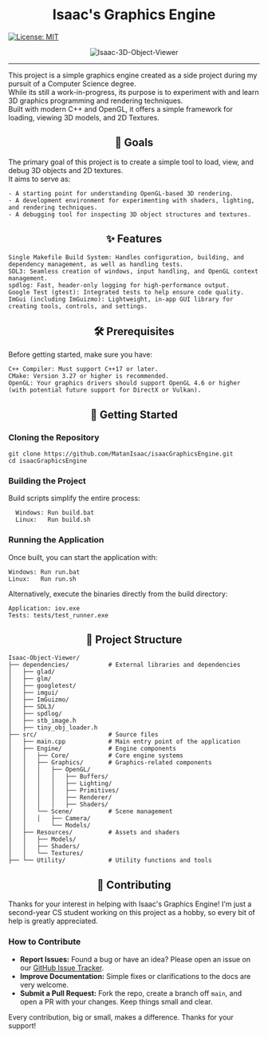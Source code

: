 # <div align="center"> Isaac's Graphics Engine </div>
<!-- License -->
[![License: MIT](https://img.shields.io/badge/License-MIT-yellow.svg)](https://opensource.org/licenses/MIT)


<div align="center">
    <img src="https://github.com/MatanIsaac/IsaacGraphicsEngine/blob/main/iov1.png" alt="Isaac-3D-Object-Viewer">
</div>

---                                                                                                                                                                                                              

This project is a simple graphics engine created as a side project during my pursuit of a Computer Science degree.                            
While its still a work-in-progress, its purpose is to experiment with and learn 3D graphics programming and rendering techniques.                               
Built with modern C++ and OpenGL, it offers a simple framework for loading, viewing 3D models, and 2D Textures.

## <div align="center"> 🎯 Goals </div>

The primary goal of this project is to create a simple tool to load, view, and debug 3D objects and 2D textures.    
It aims to serve as:

    - A starting point for understanding OpenGL-based 3D rendering.
    - A development environment for experimenting with shaders, lighting, and rendering techniques.
    - A debugging tool for inspecting 3D object structures and textures.


## <div align="center"> ✨ Features </div>

    Single Makefile Build System: Handles configuration, building, and dependency management, as well as handling tests.
    SDL3: Seamless creation of windows, input handling, and OpenGL context management.
    spdlog: Fast, header-only logging for high-performance output.
    Google Test (gtest): Integrated tests to help ensure code quality.
    ImGui (including ImGuizmo): Lightweight, in-app GUI library for creating tools, controls, and settings.

## <div align="center"> 🛠️ Prerequisites </div>

Before getting started, make sure you have:

    C++ Compiler: Must support C++17 or later.
    CMake: Version 3.27 or higher is recommended.
    OpenGL: Your graphics drivers should support OpenGL 4.6 or higher (with potential future support for DirectX or Vulkan).

## <div align="center"> 🚀 Getting Started </div>

### Cloning the Repository

    git clone https://github.com/MatanIsaac/isaacGraphicsEngine.git
    cd isaacGraphicsEngine

### Building the Project
Build scripts simplify the entire process:
  
      Windows: Run build.bat
      Linux:   Run build.sh


### Running the Application

Once built, you can start the application with:

    Windows: Run run.bat
    Linux:   Run run.sh

Alternatively, execute the binaries directly from the build directory:

    Application: iov.exe
    Tests: tests/test_runner.exe

## <div align="center"> 📁 Project Structure </div>  


    Isaac-Object-Viewer/
    ├── dependencies/           # External libraries and dependencies
    │   ├── glad/
    │   ├── glm/
    │   ├── googletest/
    │   ├── imgui/
    │   ├── ImGuizmo/
    │   ├── SDL3/
    │   ├── spdlog/
    │   ├── stb_image.h
    │   ├── tiny_obj_loader.h
    ├── src/                    # Source files
    │   ├── main.cpp            # Main entry point of the application
    │   ├── Engine/             # Engine components
    │   │   ├── Core/           # Core engine systems
    │   │   ├── Graphics/       # Graphics-related components
    │   │   │   ├── OpenGL/
    │   │   │   │   ├── Buffers/
    │   │   │   │   ├── Lighting/
    │   │   │   │   ├── Primitives/
    │   │   │   │   ├── Renderer/
    │   │   │   │   ├── Shaders/
    │   │   └── Scene/          # Scene management
    │   │   │   ├── Camera/
    │   │       └── Models/
    │   ├── Resources/          # Assets and shaders
    │   │   ├── Models/
    │   │   ├── Shaders/
    │   │   └── Textures/
    ├── └── Utility/            # Utility functions and tools


## <div align="center"> 🤝 Contributing </div>
Thanks for your interest in helping with Isaac's Graphics Engine! I'm just a second-year CS student working on this project as a hobby, so every bit of help is greatly appreciated.

### How to Contribute

- **Report Issues:** Found a bug or have an idea? Please open an issue on our [GitHub Issue Tracker](https://github.com/MatanIsaac/IsaacGraphicsEngine/issues).
- **Improve Documentation:** Simple fixes or clarifications to the docs are very welcome.
- **Submit a Pull Request:** Fork the repo, create a branch off `main`, and open a PR with your changes. Keep things small and clear.

Every contribution, big or small, makes a difference. Thanks for your support!
